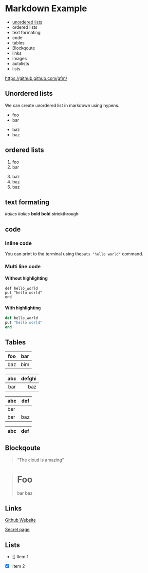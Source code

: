 # Markdown Example

- [unordered lists](#unordered-lists) 
- ordered lists
- text formating
- code
- tables
- Blockqoute
- links
- images
- autolists
- lists

https://github.github.com/gfm/

##  Unordered lists 

We can create unordered list in markdown using hypens.  

- foo
- bar
+ baz
+ baz

## ordered lists

1. foo
2. bar
3) baz
3) baz
3) baz

## text formating

_italics_
*italics*
**bold**
__bold__
~~strickthrough~~

## code

### Inline code 

You can print to the terminal using the`puts "hello world"` command.

### Multi line code 


#### Without highlighting 

```
def hello_world
put "hello world"
end
```

#### With highlighting 

```rb
def hello_world
put "hello world"
end
```

## Tables

| foo | bar |
| --- | --- |
| baz | bim |

| abc | defghi |
:-: | -----------:
bar | baz

| abc | def |
| --- | --- |
| bar |
| bar | baz | boo |

| abc | def |
| --- | --- |

## Blockqoute

> "The cloud is amazing"

   > # Foo
   > bar
 > baz

## Links

[Github Website](https://github.com)

[Secret page](Secret.md)


## Lists 

- [] Item 1
- [x] Item 2 